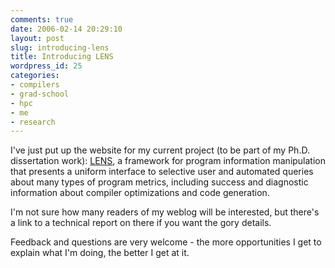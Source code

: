 ```yaml
---
comments: true
date: 2006-02-14 20:29:10
layout: post
slug: introducing-lens
title: Introducing LENS
wordpress_id: 25
categories:
- compilers
- grad-school
- hpc
- me
- research
---
```


I've just put up the website for my current project (to be part of my Ph.D. dissertation work): [LENS](http://www.cse.ucsd.edu/~mmccrack/lens/), a framework for program information manipulation that presents a uniform interface to selective user and automated queries about many types of program metrics, including success and diagnostic information about compiler optimizations and code generation.

I'm not sure how many readers of my weblog will be interested, but there's a link to a technical report on there if you want the gory details.

Feedback and questions are very welcome - the more opportunities I get to explain what I'm doing, the better I get at it.
